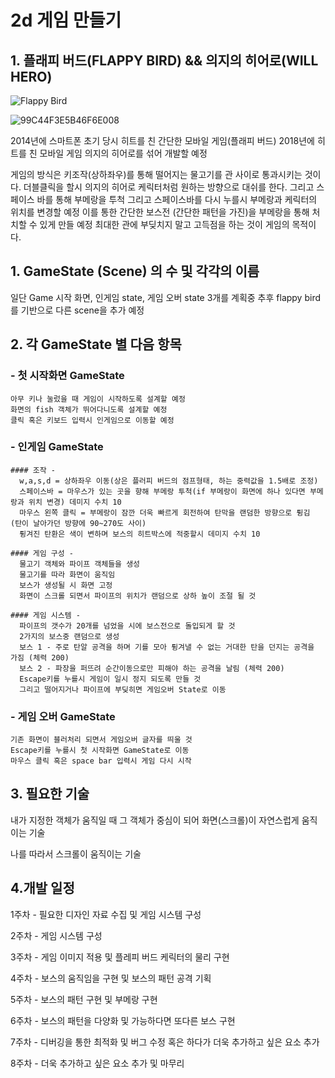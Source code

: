 # __2d 게임 만들기__

## 1. 플래피 버드(FLAPPY BIRD) && 의지의 히어로(WILL HERO)
![Flappy Bird](https://user-images.githubusercontent.com/68374446/94271138-2a5d3300-ff7c-11ea-848a-2d61f551a930.jpg)

![99C44F3E5B46F6E008](https://user-images.githubusercontent.com/68374446/95655352-a1302980-0b41-11eb-8523-4df116e8ac47.jpg)


  2014년에 스마트폰 초기 당시 히트를 친 간단한 모바일 게임(플래피 버드)
  2018년에 히트를 친 모바일 게임 의지의 히어로를 섞어 개발할 예정

  게임의 방식은 키조작(상하좌우)를 통해 떨어지는 물고기를 관 사이로 통과시키는 것이다.
  더블클릭을 할시 의지의 히어로 케릭터처럼 원하는 방향으로 대쉬를 한다.
  그리고 스페이스 바를 통해 부메랑을 투척 그리고 스페이스바를 다시 누를시 부메랑과 케릭터의 위치를 변경할 예정
  이를 통한 간단한 보스전 (간단한 패턴을 가진)을 부메랑을 통해 처치할 수 있게 만들 예정
  최대한 관에 부딪치지 말고 고득점을 하는 것이 게임의 목적이다.

## 1. GameState (Scene) 의 수 및 각각의 이름

  일단 Game 시작 화면, 인게임 state, 게임 오버 state 3개를 계획중
  추후 flappy bird를 기반으로 다른 scene을 추가 예정
  
## 2. 각 GameState 별 다음 항목

### - 첫 시작화면 GameState
    아무 키나 눌렀을 때 게임이 시작하도록 설계할 예정
    화면의 fish 객체가 뛰어다니도록 설계할 예정
    클릭 혹은 키보드 입력시 인게임으로 이동할 예정

### - 인게임 GameState
    
    #### 조작 -
      w,a,s,d = 상하좌우 이동(상은 플러피 버드의 점프형태, 하는 중력값을 1.5배로 조정)
      스페이스바 = 마우스가 있는 곳을 향해 부메랑 투척(if 부메랑이 화면에 하나 있다면 부메랑과 위치 변경) 데미지 수치 10
      마우스 왼쪽 클릭 = 부메랑이 잠깐 더욱 빠르게 회전하여 탄막을 랜덤한 방향으로 튕김 (탄이 날아가던 방향에 90~270도 사이)
      튕겨진 탄환은 색이 변하며 보스의 히트박스에 적중할시 데미지 수치 10
    
    #### 게임 구성 -
      물고기 객체와 파이프 객체들을 생성
      물고기를 따라 화면이 움직임
      보스가 생성될 시 화면 고정
      화면이 스크롤 되면서 파이프의 위치가 랜덤으로 상하 높이 조절 될 것
    
    #### 게임 시스템 -
      파이프의 갯수가 20개를 넘었을 시에 보스전으로 돌입되게 할 것
      2가지의 보스중 랜덤으로 생성
      보스 1 - 주로 탄알 공격을 하며 기를 모아 튕겨낼 수 없는 거대한 탄을 던지는 공격을 가짐 (체력 200)
      보스 2 - 파장을 퍼뜨려 순간이동으로만 피해야 하는 공격을 날림 (체력 200)
      Escape키를 누를시 게임이 일시 정지 되도록 만들 것
      그리고 떨어지거나 파이프에 부딪히면 게임오버 State로 이동

### - 게임 오버 GameState
    기존 화면이 블러처리 되면서 게임오버 글자를 띄울 것
    Escape키를 누를시 첫 시작화면 GameState로 이동
    마우스 클릭 혹은 space bar 입력시 게임 다시 시작

## 3. 필요한 기술

  내가 지정한 객체가 움직일 때 그 객체가 중심이 되어 화면(스크롤)이
  자연스럽게 움직이는 기술 
  
  나를 따라서 스크롤이 움직이는 기술
  
## 4.개발 일정

  1주차 - 필요한 디자인 자료 수집 및 게임 시스템 구성

  2주차 - 게임 시스템 구성

  3주차 - 게임 이미지 적용 및 플레피 버드 케릭터의 물리 구현

  4주차 - 보스의 움직임을 구현 및 보스의 패턴 공격 기획

  5주차 - 보스의 패턴 구현 및 부메랑 구현

  6주차 - 보스의 패턴을 다양화 및 가능하다면 또다른 보스 구현

  7주차 - 디버깅을 통한 최적화 및 버그 수정 혹은 하다가 더욱 추가하고 싶은 요소 추가

  8주차 - 더욱 추가하고 싶은 요소 추가 및 마무리
